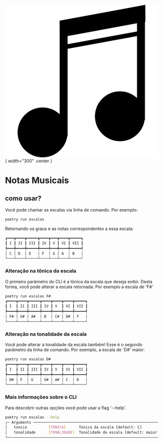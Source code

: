 ![logo do projeto](assets/logo.png){ width="300" .center }
# Notas Musicais

## como usar?
Você pode chamar as escalas via linha de comando. Por exemplo:

```bash
poetry run escalas
```

Retornando os graus e as notas correspondentes a essa escala:

```bash
┏━━━┳━━━━┳━━━━━┳━━━━┳━━━┳━━━━┳━━━━━┓
┃ I ┃ II ┃ III ┃ IV ┃ V ┃ VI ┃ VII ┃
┡━━━╇━━━━╇━━━━━╇━━━━╇━━━╇━━━━╇━━━━━┩
│ C │ D  │ E   │ F  │ G │ A  │ B   │
└───┴────┴─────┴────┴───┴────┴─────┘
```

### Alteração na tônica da escala
O primeiro parâmetro do CLI é a tônica da escala que deseja exibir. Desta forma, você pode alterar a escala retornada. Por exemplo a escala de 'F#'

```bash
poetry run escalas F#
┏━━━━┳━━━━┳━━━━━┳━━━━┳━━━━┳━━━━┳━━━━━┓
┃ I  ┃ II ┃ III ┃ IV ┃ V  ┃ VI ┃ VII ┃
┡━━━━╇━━━━╇━━━━━╇━━━━╇━━━━╇━━━━╇━━━━━┩
│ F# │ G# │ A#  │ B  │ C# │ D# │ F   │
└────┴────┴─────┴────┴────┴────┴─────┘
```

### Alteração na tonalidade da escala
Você pode alterar a tonalidade da escala também! Esse é o segundo parâmetro da linha de comando. Por exemplo, a escala de 'D#' maior:

```bash
poetry run escalas D#
┏━━━━┳━━━━┳━━━━━┳━━━━┳━━━━┳━━━━┳━━━━━┓
┃ I  ┃ II ┃ III ┃ IV ┃ V  ┃ VI ┃ VII ┃
┡━━━━╇━━━━╇━━━━━╇━━━━╇━━━━╇━━━━╇━━━━━┩
│ D# │ F  │ G   │ G# │ A# │ C  │ D   │
└────┴────┴─────┴────┴────┴────┴─────┘
```

### Mais informações sobre o CLI
Para descobrir outras opções você pode usar a flag '--help'.

```bash
poetry run escalas --help
╭─ Arguments ───────────────────────────────────────────────────────────────────────────╮
│   tonica          [TONICA]      Tonica da escala [default: C]                         │
│   tonalidade      [TONALIDADE]  Tonalidade da escala [default: maior]                 │
╰───────────────────────────────────────────────────────────────────────────────────────╯
```